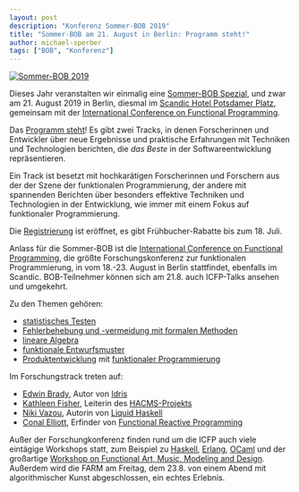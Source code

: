 ```yaml
---
layout: post
description: "Konferenz Sommer-BOB 2019"
title: "Sommer-BOB am 21. August in Berlin: Programm steht!"
author: michael-sperber
tags: ["BOB", "Konferenz"]
---
```


[![Sommer-BOB 2019](https://bobkonf.de/images/bobkonf_header_2019-summer.jpg)](https://bobkonf.de/2019-summer/)

Dieses Jahr veranstalten wir einmalig eine [Sommer-BOB
Spezial](https://bobkonf.de/2019-summer/), und zwar am 21. August 2019
in Berlin, diesmal im [Scandic Hotel Potsdamer
Platz](https://www.scandichotels.com/hotels/germany/berlin/scandic-berlin-potsdamer-platz),
gemeinsam mit der [International Conference on
Functional Programming](https://icfp19.sigplan.org/).

Das [Programm steht](https://bobkonf.de/2019-summer/program.html)!  Es
gibt zwei Tracks, in denen Forscherinnen und Entwickler über neue
Ergebnisse und praktische Erfahrungen mit Techniken und Technologien
berichten, die *das Beste* in der Softwareentwicklung repräsentieren.

Ein Track ist besetzt mit hochkarätigen Forscherinnen und Forschern
aus der der Szene der funktionalen Programmierung, der andere mit
spannenden Berichten über besonders effektive Techniken und
Technologien in der Entwicklung, wie immer mit einem Fokus auf
funktionaler Programmierung.

Die [Registrierung](https://bobkonf.de/2019-summer/registration.html)
ist eröffnet, es gibt Frühbucher-Rabatte bis zum 18. Juli.

<!-- more start -->

Anlass für die Sommer-BOB ist die [International Conference on
Functional Programming](https://icfp19.sigplan.org/), die größte
Forschungskonferenz zur funktionalen Programmierung, in vom
18.-23. August in Berlin stattfindet, ebenfalls im Scandic.
BOB-Teilnehmer können sich am 21.8. auch ICFP-Talks ansehen und
umgekehrt.

Zu den Themen gehören:

* [statistisches Testen](https://bobkonf.de/2019-summer/andjelkovic.html)
* [Fehlerbehebung und -vermeidung mit formalen Methoden](https://bobkonf.de/2019-summer/fisher.html)
* [lineare Algebra](https://bobkonf.de/2019-summer/thielemann.html)
* [funktionale Entwurfsmuster](https://bobkonf.de/2019-summer/thoma.html)
* [Produktentwicklung](https://bobkonf.de/2019-summer/maier.html) mit [funktionaler Programmierung](https://bobkonf.de/2019-summer/zeller.html)

Im Forschungstrack treten auf:

* [Edwin Brady](https://bobkonf.de/2019-summer/brady.html), Autor von [Idris](https://www.idris-lang.org/)
* [Kathleen Fisher](https://bobkonf.de/2019-summer/fisher.html),
  Leiterin des [HACMS-Projekts](https://www.darpa.mil/program/high-assurance-cyber-military-systems)
* [Niki Vazou](https://bobkonf.de/2019-summer/vazou.html), Autorin von
  [Liquid Haskell](https://ucsd-progsys.github.io/liquidhaskell-blog/)
* [Conal Elliott](https://bobkonf.de/2019-summer/elliott.html),
  Erfinder von [Functional Reactive Programming](https://en.wikipedia.org/wiki/Functional_reactive_programming)

Außer der Forschungkonferenz finden rund um die ICFP auch viele
eintägige Workshops statt, zum Beispiel zu <a
href="https://www.haskell.org/haskell-symposium/2019/index.html">Haskell</a>,
<a href="https://icfp19.sigplan.org/home/erlang-2019">Erlang</a>, <a
href="https://icfp19.sigplan.org/home/ocaml-2019">OCaml</a> und der
großartige <a href="http://functional-art.org/">Workshop on Functional
Art, Music, Modeling and Design</a>.  Außerdem wird die FARM am
Freitag, dem 23.8. von einem Abend mit algorithmischer Kunst
abgeschlossen, ein echtes Erlebnis.

<!-- more end -->

